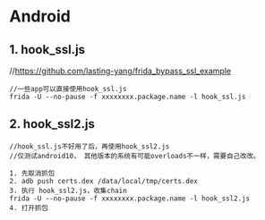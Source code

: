 # Android

## 1. hook_ssl.js
//https://github.com/lasting-yang/frida_bypass_ssl_example
```text
//一些app可以直接使用hook_ssl.js
frida -U --no-pause -f xxxxxxxx.package.name -l hook_ssl.js
```

## 2. hook_ssl2.js

```text
//hook_ssl.js不好用了后，再使用hook_ssl2.js
//仅测试android10， 其他版本的系统有可能overloads不一样，需要自己改改。

1. 先取消抓包
2. adb push certs.dex /data/local/tmp/certs.dex
3. 执行 hook_ssl2.js，收集chain
frida -U --no-pause -f xxxxxxxx.package.name -l hook_ssl2.js
4. 打开抓包
```
